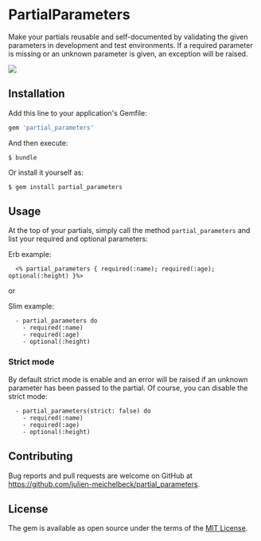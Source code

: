 
# PartialParameters
Make your partials reusable and self-documented by validating the given parameters in development and test environments.
If a required parameter is missing or an unknown parameter is given, an exception will be raised.

![](https://api.travis-ci.org/julien-meichelbeck/partial_parameters.svg?branch=master)

## Installation

Add this line to your application's Gemfile:

```ruby
gem 'partial_parameters'
```

And then execute:

    $ bundle

Or install it yourself as:

    $ gem install partial_parameters

## Usage
At the top of your partials, simply call the method `partial_parameters` and list your required and optional parameters:


Erb example:
```erb
  <% partial_parameters { required(:name); required(:age); optional(:height) }%>
```

or

Slim example:
```slim
  - partial_parameters do
    - required(:name)
    - required(:age)
    - optional(:height)
```

### Strict mode
By default strict mode is enable and an error will be raised if an unknown parameter has been passed to the partial. Of course, you can disable the strict mode:
```slim
  - partial_parameters(strict: false) do
    - required(:name)
    - required(:age)
    - optional(:height)
```


## Contributing

Bug reports and pull requests are welcome on GitHub at https://github.com/julien-meichelbeck/partial_parameters.


## License

The gem is available as open source under the terms of the [MIT License](http://opensource.org/licenses/MIT).

